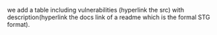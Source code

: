 we add a table including vulnerabilities (hyperlink the src) with description(hyperlink the docs link of a readme which is the formal STG format).
